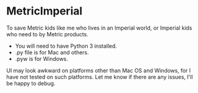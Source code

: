 # MetricImperial
To save Metric kids like me who lives in an Imperial world, or Imperial kids who need to by Metric products.

* You will need to have Python 3 installed.
* .py file is for Mac and others.
* .pyw is for Windows.

UI may look awkward on platforms other than Mac OS and Windows, for I have not tested on such platforms.
Let me know if there are any issues, I'll be happy to debug.
